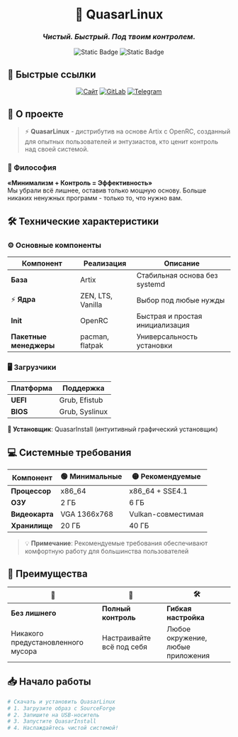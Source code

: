 <!-- markdownlint-disable first-line-h1 -->
<!-- markdownlint-disable html -->
<!-- markdownlint-disable no-duplicate-header -->

<div align="center">

# 🚀 QuasarLinux

### *Чистый. Быстрый. Под твоим контролем.*
  
![Static Badge](https://img.shields.io/badge/Статус-Активная_разработка-brightgreen?style=for-the-badge)
![Static Badge](https://img.shields.io/badge/version-1.0.0-blue?style=for-the-badge)

</div>

## 🌟 Быстрые ссылки
<div align="center">

[![Сайт](https://img.shields.io/badge/🌐-Официальный_сайт-2D2B55?style=for-the-badge&logo=google-chrome)](https://b-e-n-z1342.github.io/QuasarLinux)
[![GitLab](https://img.shields.io/badge/💻-Исходный_код-FF6C37?style=for-the-badge&logo=gitlab)](https://gitlab.com/users/Quasar_benz/projects)
[![Telegram](https://img.shields.io/badge/📢-Telegram_канал-26A5E4?style=for-the-badge&logo=telegram)](https://t.me/quasar_linux)

</div>

## 🎯 О проекте

> ⚡ **QuasarLinux** - дистрибутив на основе Artix с OpenRC, созданный для опытных пользователей и энтузиастов, кто ценит контроль над своей системой.

### 🎯 Философия
**«Минимализм + Контроль = Эффективность»**  
Мы убрали всё лишнее, оставив только мощную основу. Больше никаких ненужных программ - только то, что нужно вам.

## 🛠 Технические характеристики

### ⚙️ Основные компоненты
| Компонент | Реализация | Описание |
|-----------|------------|----------|
|  **База** | Artix | Стабильная основа без systemd |
| ⚡ **Ядра** | ZEN, LTS, Vanilla | Выбор под любые нужды |
|  **Init** | OpenRC | Быстрая и простая инициализация |
|  **Пакетные менеджеры** | pacman, flatpak | Универсальность установки |

### 🖥 Загрузчики
| Платформа | Поддержка |
|-----------|-----------|
| **UEFI**  | Grub, Efistub  |
| **BIOS**  | Grub, Syslinux |

**🎯 Установщик**: QuasarInstall (интуитивный графический установщик)

## 💻 Системные требования

| Компонент | 🟢 Минимальные | 🟡 Рекомендуемые |
|-----------|----------------|------------------|
| **Процессор** | x86_64 | x86_64 + SSE4.1 | 
| **ОЗУ** | 2 ГБ | 6 ГБ | 
| **Видеокарта** | VGA 1366x768 | Vulkan-совместимая | 
| **Хранилище** | 20 ГБ | 40 ГБ | 

> 💡 **Примечание**: Рекомендуемые требования обеспечивают комфортную работу для большинства пользователей

## 🚀 Преимущества

<div align="center">

| 🎯 | 💪 | 🛠 |
|----|----|----|
| **Без лишнего** | **Полный контроль** | **Гибкая настройка** |
| Никакого предустановленного мусора | Настраивайте всё под себя | Любое окружение, любые приложения |

</div>

## 📥 Начало работы

```bash
# Скачать и установить QuasarLinux
# 1. Загрузите образ с SourceForge
# 2. Запишите на USB-носитель
# 3. Запустите QuasarInstall
# 4. Наслаждайтесь чистой системой!
